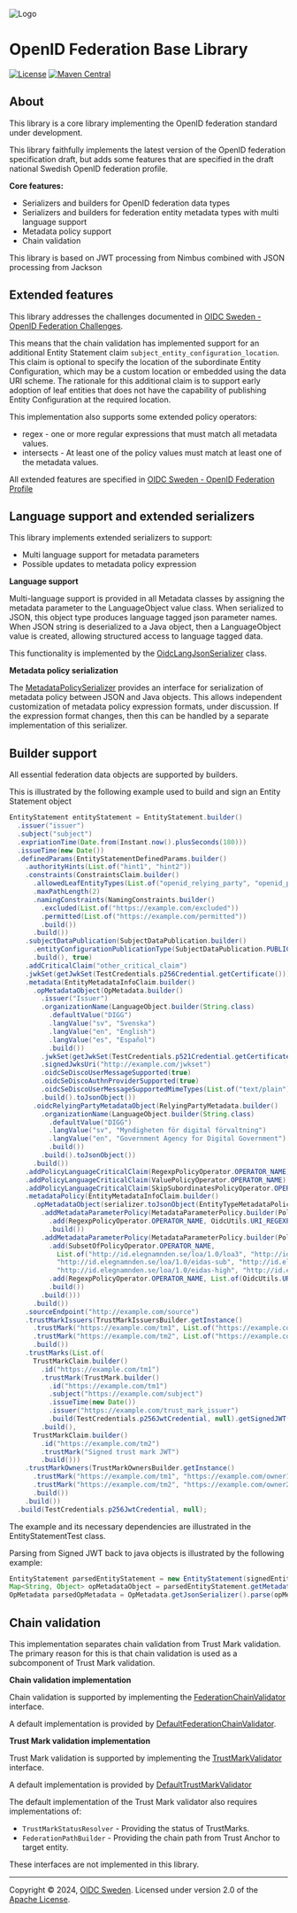 ![Logo](https://www.oidc.se/img/oidc-logo.png)

# OpenID Federation Base Library

[![License](https://img.shields.io/badge/License-Apache%202.0-blue.svg)](https://opensource.org/licenses/Apache-2.0) [![Maven Central](https://maven-badges.herokuapp.com/maven-central/se.oidc.oidfed/openid-federation-base/badge.svg)](https://maven-badges.herokuapp.com/maven-central/se.oidc.oidfed/openid-federation-base)


## About

This library is a core library implementing the OpenID federation standard under development.

This library faithfully implements the latest version of the OpenID federation specification draft,
but adds some features that are specified in the draft national Swedish OpenID federation profile.

**Core features:**

* Serializers and builders for OpenID federation data types
* Serializers and builders for federation entity metadata types with multi language support
* Metadata policy support
* Chain validation

This library is based on JWT processing from Nimbus combined with JSON processing from Jackson

## Extended features

This library addresses the challenges documented in [OIDC Sweden - OpenID Federation Challenges](https://github.com/oidc-sweden/specifications/blob/main/swedish-oidc-fed-challenges.md).

This means that the chain validation has implemented support for an additional Entity Statement claim `subject_entity_configuration_location`. This claim is optional to specify the location of the subordinate Entity Configuration, which may be a custom location or embedded using the data URI scheme. The rationale for this additional claim is to support early adoption of leaf entities that does not have the capability of publishing Entity Configuration at the required location.

This implementation also supports some extended policy operators:

* regex - one or more regular expressions that must match all metadata values.
* intersects - At least one of the policy values must match at least one of the metadata values.

All extended features are specified in [OIDC Sweden - OpenID Federation Profile](https://github.com/oidc-sweden/specifications/blob/main/swedish-oidc-fed-profile.md)

## Language support and extended serializers

This library implements extended serializers to support:

- Multi language support for metadata parameters
- Possible updates to metadata policy expression

**Language support**

Multi-language support is provided in all Metadata classes by assigning the metadata parameter to the LanguageObject value class.
When serialized to JSON, this object type produces language tagged json parameter names.
When JSON string is deserialized to a Java object, then a LanguageObject value is created, allowing structured access to language tagged data.

This functionality is implemented by the [OidcLangJsonSerializer](https://github.com/oidc-sweden/openid-federation-base/blob/main/src/main/java/se/oidc/oidfed/base/data/OidcLangJsonSerializer.java) class.

**Metadata policy serialization**

The [MetadataPolicySerializer](https://github.com/oidc-sweden/openid-federation-base/blob/main/src/main/java/se/oidc/oidfed/base/process/metadata/MetadataPolicySerializer.java) provides an interface for serialization of metadata policy between JSON and Java objects. This allows independent customization of metadata policy expression formats, under discussion. If the expression format changes, then this can be handled by a separate implementation of this serializer.

## Builder support

All essential federation data objects are supported by builders.

This is illustrated by the following example used to build and sign an Entity Statement object

```java
EntityStatement entityStatement = EntityStatement.builder()
  .issuer("issuer")
  .subject("subject")
  .expriationTime(Date.from(Instant.now().plusSeconds(180)))
  .issueTime(new Date())
  .definedParams(EntityStatementDefinedParams.builder()
    .authorityHints(List.of("hint1", "hint2"))
    .constraints(ConstraintsClaim.builder()
      .allowedLeafEntityTypes(List.of("openid_relying_party", "openid_provider"))
      .maxPathLength(2)
      .namingConstraints(NamingConstraints.builder()
        .excluded(List.of("https://example.com/excluded"))
        .permitted(List.of("https://example.com/permitted"))
        .build())
      .build())
    .subjectDataPublication(SubjectDataPublication.builder()
      .entityConfigurationPublicationType(SubjectDataPublication.PUBLICATION_TYPE_NONE)
      .build(), true)
    .addCriticalClaim("other_critical_claim")
    .jwkSet(getJwkSet(TestCredentials.p256Credential.getCertificate()))
    .metadata(EntityMetadataInfoClaim.builder()
      .opMetadataObject(OpMetadata.builder()
        .issuer("Issuer")
        .organizationName(LanguageObject.builder(String.class)
          .defaultValue("DIGG")
          .langValue("sv", "Svenska")
          .langValue("en", "English")
          .langValue("es", "Español")
          .build())
        .jwkSet(getJwkSet(TestCredentials.p521Credential.getCertificate()))
        .signedJwksUri("http://example.com/jwkset")
        .oidcSeDiscoUserMessageSupported(true)
        .oidcSeDiscoAuthnProviderSupported(true)
        .oidcSeDiscoUserMessageSupportedMimeTypes(List.of("text/plain"))
        .build().toJsonObject())
      .oidcRelyingPartyMetadataObject(RelyingPartyMetadata.builder()
        .organizationName(LanguageObject.builder(String.class)
          .defaultValue("DIGG")
          .langValue("sv", "Myndigheten för digital förvaltning")
          .langValue("en", "Government Agency for Digital Government")
          .build())
        .build().toJsonObject())
      .build())
    .addPolicyLanguageCriticalClaim(RegexpPolicyOperator.OPERATOR_NAME)
    .addPolicyLanguageCriticalClaim(ValuePolicyOperator.OPERATOR_NAME)
    .addPolicyLanguageCriticalClaim(SkipSubordinatesPolicyOperator.OPERATOR_NAME)
    .metadataPolicy(EntityMetadataInfoClaim.builder()
      .opMetadataObject(serializer.toJsonObject(EntityTypeMetadataPolicy.builder()
        .addMetadataParameterPolicy(MetadataParameterPolicy.builder(PolicyParameterFormats.issuer.toMetadataParameter())
          .add(RegexpPolicyOperator.OPERATOR_NAME, OidcUtils.URI_REGEXP)
          .build())
        .addMetadataParameterPolicy(MetadataParameterPolicy.builder(PolicyParameterFormats.acr_values_supported.toMetadataParameter())
          .add(SubsetOfPolicyOperator.OPERATOR_NAME,
            List.of("http://id.elegnamnden.se/loa/1.0/loa3", "http://id.elegnamnden.se/loa/1.0/loa4",
            "http://id.elegnamnden.se/loa/1.0/eidas-sub", "http://id.elegnamnden.se/loa/1.0/eidas-nf-sub",
            "http://id.elegnamnden.se/loa/1.0/eidas-high", "http://id.elegnamnden.se/loa/1.0/eidas-nf-high"))
          .add(RegexpPolicyOperator.OPERATOR_NAME, List.of(OidcUtils.URI_REGEXP, "^.{3,}$"))
          .build())
        .build()))
      .build())
    .sourceEndpoint("http://example.com/source")
    .trustMarkIssuers(TrustMarkIssuersBuilder.getInstance()
      .trustMark("https://example.com/tm1", List.of("https://example.com/issuer1"))
      .trustMark("https://example.com/tm2", List.of("https://example.com/issuer1", "https://example.com/issuer2"))
      .build())
    .trustMarks(List.of(
      TrustMarkClaim.builder()
        .id("https://example.com/tm1")
        .trustMark(TrustMark.builder()
          .id("https://example.com/tm1")
          .subject("https://example.com/subject")
          .issueTime(new Date())
          .issuer("https://example.com/trust_mark_issuer")
          .build(TestCredentials.p256JwtCredential, null).getSignedJWT().serialize())
        .build(),
      TrustMarkClaim.builder()
        .id("https://example.com/tm2")
        .trustMark("Signed trust mark JWT")
        .build()))
    .trustMarkOwners(TrustMarkOwnersBuilder.getInstance()
      .trustMark("https://example.com/tm1", "https://example.com/owner1", getJwkSet(TestCredentials.p256Credential.getCertificate()))
      .trustMark("https://example.com/tm2", "https://example.com/owner2", getJwkSet(TestCredentials.p256Credential.getCertificate()))
      .build())
    .build())
  .build(TestCredentials.p256JwtCredential, null);
```


The example and its necessary dependencies are illustrated in the EntityStatementTest class.

Parsing from Signed JWT back to java objects is illustrated by the following example:

```java
EntityStatement parsedEntityStatement = new EntityStatement(signedEntityStatementJwt);
Map<String, Object> opMetadataObject = parsedEntityStatement.getMetadata().getOpMetadataObject();
OpMetadata parsedOpMetadata = OpMetadata.getJsonSerializer().parse(opMetadataObject);
```

## Chain validation

This implementation separates chain validation from Trust Mark validation.
The primary reason for this is that chain validation is used as a subcomponent of Trust Mark validation.

**Chain validation implementation**

Chain validation is supported by implementing the [FederationChainValidator](https://github.com/oidc-sweden/openid-federation-base/blob/main/src/main/java/se/oidc/oidfed/base/process/chain/FederationChainValidator.java) interface.

A default implementation is provided by [DefaultFederationChainValidator](https://github.com/oidc-sweden/openid-federation-base/blob/main/src/main/java/se/oidc/oidfed/base/process/chain/impl/DefaultFederationChainValidator.java).

**Trust Mark validation implementation**

Trust Mark validation is supported by implementing the [TrustMarkValidator](https://github.com/oidc-sweden/openid-federation-base/blob/main/src/main/java/se/oidc/oidfed/base/process/chain/TrustMarkValidator.java)
interface.

A default implementation is provided by [DefaultTrustMarkValidator](https://github.com/oidc-sweden/openid-federation-base/blob/main/src/main/java/se/oidc/oidfed/base/process/chain/impl/DefaultTrustMarkValidator.java)

The default implementation of the Trust Mark validator also requires implementations of:

- `TrustMarkStatusResolver` - Providing the status of TrustMarks.
- `FederationPathBuilder` - Providing the chain path from Trust Anchor to target entity.

These interfaces are not implemented in this library.

---

Copyright &copy; 2024, [OIDC Sweden](https://www.oidc.se). Licensed under version 2.0 of the [Apache License](http://www.apache.org/licenses/LICENSE-2.0).
